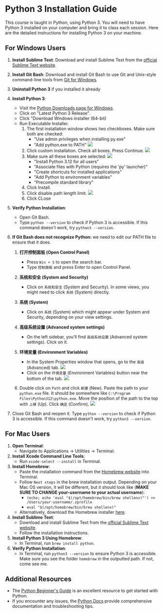 # Python 3 Installation Guide

This course is taught in Python, using Python 3. You will need to have Python 3 installed on your computer and bring it to class each session. Here are the detailed instructions for installing Python 3 on your machine.

## For Windows Users

1. **Install Sublime Text**: Download and install Sublime Text from the [official Sublime Text website](https://www.sublimetext.com).
2. **Install Git Bash**: Download and install Git Bash to use Git and Unix-style command-line tools from [Git for Windows](https://gitforwindows.org).
3. **Uninstall Python 3** if you installed it already
4. **Install Python 3**:
   - Visit the [Python Downloads page for Windows](https://www.python.org/downloads/windows/).
   - Click on "Latest Python 3 Release".
   - Click "Download Windows installer (64-bit)
   - Run Executable Installer.
      1. The first installation window shows two checkboxes. Make sure both are checked:
          - "Use admin privileges when installing py.exe"
          - "Add python.exe to PATH"
      ![](figures/python_1_.png)
      2. Click custom installation. Check all boxes. Press Continue.
      ![](figures/python_2_.png)
      3. Make sure all these boxes are selected:
      ![](figures/python_3_.png)
          - "Install Python 3.12 for all users"
          - "Associate files with Python (requires the 'py' launcher)"
          - "Create shortcuts for installed applications"
          - "Add Python to environment variables"
          - "Precompile standard library"
      4. Click Install.
      5. Click disable path length limit.
      ![](figures/python_3_.png)
      6. Click CLose
5. **Verify Python Installation**:
   - Open Git Bash.
   - Type `python --version` to check if Python 3 is accessible. If this command doesn't work, try `python3 --version`.
6. **If Git Bash does not recognize Python:** we need to edit our PATH file to ensure that it does.

   1. **打开控制面板 (Open Control Panel)**
      - Press `Win + S` to open the search bar.
      - Type `控制面板` and press Enter to open Control Panel.

   2. **系统和安全 (System and Security)**
      - Click on `系统和安全` (System and Security). In some views, you might need to click `系统` (System) directly.

   3. **系统 (System)**
      - Click on `系统` (System) which might appear under System and Security, depending on your view settings.

   4. **高级系统设置 (Advanced system settings)**
      - On the left sidebar, you'll find `高级系统设置` (Advanced system settings). Click on it.
   5. **环境变量 (Environment Variables)**
      - In the System Properties window that opens, go to the `高级` (Advanced) tab.
      ![](figures/path_1_.png)
      - Click on the `环境变量` (Environment Variables) button near the bottom of the tab.
      ![](figures/path_2_.png)
   6. Double click on `Path` and click `新建` (New). Paste the path to your `python.exe` file. It should be somewhere like `C:\Program Files\Python312\python.exe`. Move the position of the path to the top with `上移` (Up). Click `确定` (Confirm).
      ![](figures/path_3_.png)
7. Close Git Bash and reopen it. Type `python --version` to check if Python 3 is accessible. If this command doesn't work, try `python3 --version`.

## For Mac Users

1. **Open Terminal**:
   - Navigate to Applications → Utilities → Terminal.
2. **Install Xcode Command Line Tools**:
   - Run `xcode-select --install` in Terminal.
3. **Install Homebrew**:
   - Paste the installation command from the [Homebrew website](https://brew.sh) into Terminal.
   - Follow `Next steps` in the brew installation output. Depending on your Mac OS version, it will be different, but it should look like (**MAKE SURE TO CHANGE your-username to your actual username**):
        - `(echo; echo 'eval "$(/opt/homebrew/bin/brew shellenv)"') >> /Users/your-username/.zprofile`
        - `eval "$(/opt/homebrew/bin/brew shellenv)"`
   - Alternatively, download the Homebrew installer [here](https://github.com/Homebrew/brew/releases/tag/4.3.6).
4. **Install Sublime Text**:
   - Download and install Sublime Text from the [official Sublime Text website](https://www.sublimetext.com).
   - Follow the installation instructions.
5. **Install Python 3 Using Homebrew**:
   - In Terminal, run `brew install python`.
6. **Verify Python Installation**:
   - In Terminal, run `python3 --version` to ensure Python 3 is accessible. Make sure you see the folder `homebrew` in the outputted path. If not, come see me.

## Additional Resources

- The [Python Beginner's Guide](https://wiki.python.org/moin/BeginnersGuide) is an excellent resource to get started with Python.
- If you encounter any issues, the [Python Docs](https://docs.python.org/3/) provide comprehensive documentation and troubleshooting tips.
